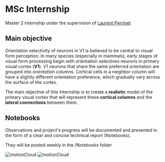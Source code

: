 # MSc Internship

Master 2 internship under the supervision of [Laurent Perrinet](https://github.com/laurentperrinet)


## Main objective

Orientation selectivity of neurons in V1 is believed to be central to visual form perception. In many species (especially in mammals), early stages of visual form processing begin with orientation selectives neurons in primary visual cortex (**V1**). V1 neurons that share the same preferred orientation are grouped into *orientation columns*. Cortical cells in a neighbor column will have a slightly different orientation preference, which gradually vary across the surface of the cortex. 

The main objective of this internship is to create a **realistic** model of the primary visual cortex  that will represent these **cortical columns** and the **lateral connections** between them.

## Notebooks

Observations and project's progress  will be documented and presented in the form of a clear and concise technical report (Notebooks). 

They will be posted weekly in the /Notebooks folder

                              
  ![motionCloud](/gif/grating.gif) ![motionCloud](/gif/motionCloud2.gif)
